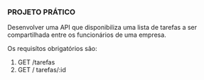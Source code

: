### PROJETO PRÁTICO

Desenvolver uma API que disponibiliza uma lista de tarefas a ser compartilhada entre os funcionários de uma empresa. 

Os requisítos obrigatórios são: 

1. GET /tarefas 
2. GET / tarefas/:id